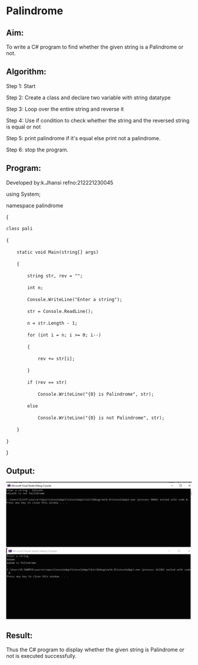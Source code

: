 # Palindrome


## Aim:
To write a C# program to find whether the given string is a Palindrome or not.
## Algorithm:
Step 1: Start

Step 2: Create a class and declare two variable with string datatype

Step 3: Loop over the entire string and reverse it

Step 4: Use if condition to check whether the string and the reversed string is equal or not

Step 5: print palindrome if it's equal else print not a palindrome.

Step 6: stop the program.


## Program:
Developed by:k.Jhansi
refno:212221230045

using System;

namespace palindrome

{

    class pali
    
    {
    
        static void Main(string[] args)
        
        {
        
            string str, rev = "";
            
            int n;
            
            Console.WriteLine("Enter a string");
            
            str = Console.ReadLine();
            
            n = str.Length - 1;
            
            for (int i = n; i >= 0; i--)
            
            {
            
                rev += str[i];
                
            }
            
            if (rev == str)
            
                Console.WriteLine("{0} is Palindrome", str);
                
            else
            
                Console.WriteLine("{0} is not Palindrome", str);

        }
        
    }
    
}

## Output:
![output](https://github.com/jhansi21005096/Palindrome/blob/main/c%23output1.png)
![output](https://github.com/jhansi21005096/Palindrome/blob/main/c%23output2.png)
## Result:
Thus the C# program to display whether the given string is Palindrome or not is executed successfully.
